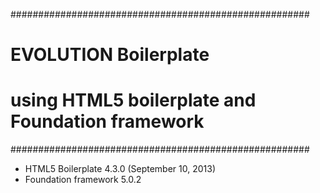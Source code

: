 ######################################################
# EVOLUTION Boilerplate                              #
# using HTML5 boilerplate and Foundation framework   #
######################################################

* HTML5 Boilerplate 4.3.0 (September 10, 2013)
* Foundation framework 5.0.2